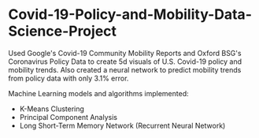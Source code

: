 # Covid-19-Policy-and-Mobility-Data-Science-Project

Used Google's Covid-19 Community Mobility Reports and Oxford BSG's Coronavirus Policy Data to create 5d visuals of U.S. Covid-19 policy and mobility trends. Also created a neural network to predict mobility trends from policy data with only 3.1% error. 


Machine Learning models and algorithms implemented:
- K-Means Clustering
- Principal Component Analysis
- Long Short-Term Memory Network (Recurrent Neural Network)
